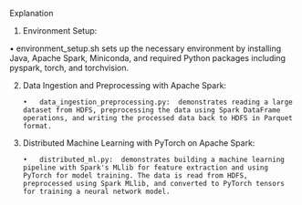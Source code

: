 Explanation
1.	Environment Setup:

•   environment_setup.sh sets up the necessary environment by installing Java, Apache Spark, Miniconda, and required Python packages including pyspark, torch, and torchvision.
  
2.	Data Ingestion and Preprocessing with Apache Spark:

        •	data_ingestion_preprocessing.py:  demonstrates reading a large dataset from HDFS, preprocessing the data using Spark DataFrame operations, and writing the processed data back to HDFS in Parquet format.
  
3.	Distributed Machine Learning with PyTorch on Apache Spark:

        •	distributed_ml.py:  demonstrates building a machine learning pipeline with Spark's MLlib for feature extraction and using PyTorch for model training. The data is read from HDFS, preprocessed using Spark MLlib, and converted to PyTorch tensors for training a neural network model.

